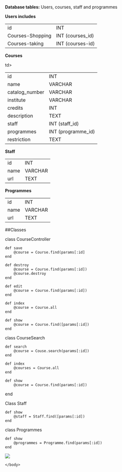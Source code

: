<!DOCTYPE html>

<html>
<head></head>
<body>

**Database tables:** Users, courses, staff and programmes

**Users includes**

<table>
	<tr>
		<td> id </td> 	<td> INT </td>
	</tr>
	<tr> 
		<td>Courses-Shopping</td> <td> INT (courses_id) </td>
	</tr>
	<tr>	
		<td>Courses-taking</td><td>INT (courses-id)</td>
	</tr>

</table>

**Courses**

<table>
	<tr>
		<td> id</td><td>INT</td>
	</tr>
	<tr>	
		<td>name</td><td>VARCHAR</td>
	</tr>
	<tr>
		<td>catalog_number</td><td>VARCHAR</td>
	</tr>
	<tr>	
		<td>institute</td><td>VARCHAR</td>
	</tr>
	<tr>
		<td>credits</td><td>INT</td>
	</tr>
	<tr>
		<td>description</td><td>TEXT</td>
	</tr>
	<tr>
		<td>staff</td><td>INT (staff_id)</td>
	</tr>
	<tr>
		<td>programmes</td>	<td>INT (programme_id)</td>
	</tr>
	<tr>
		<td>restriction</td><td>TEXT</td>td>
	</tr>
</table>


**Staff**

<table>
	<tr>
		<td>id</td><td>INT</td>
	</tr>
	<tr>
		<td>name</td><td>VARCHAR</td>
	</tr>
	<tr>
		<td>url</td><td>TEXT</td>
	</tr>
</table>

**Programmes**

<table>
	<tr>
		<td>id</td><td>INT</td>
	</tr>
	<tr>
		<td>name</td><td>VARCHAR</td>
	</tr>
	<tr>
		<td>url</td><td>TEXT</td>
	</tr>
</table>


##Classes

class CourseController

	def save
		@course = Course.find(params[:id]
	end
	
	def destroy 
		@course = Course.find(params[:id])
		@course.destroy
	end
	
	def edit
		@course = Course.find(params[:id])
	end
	
	def index
		@course = Course.all
	end
	
	def show
		@course = Course.find([params[:id])	
	end

class CourseSearch

	def search
		@course = Couse.search(params[:id])
	end
	
	def index
		@courses = Course.all
	end
	
	def show
		@course = Course.find(params[:id])
  end
  
Class Staff

	def show
		@staff = Staff.find([params[:id])	
	end

class Programmes 

	def show
		@programmes = Programme.find(params[:id])
	end

<img src= "https://f.cloud.github.com/assets/5379786/1179914/ad0b536a-21e2-11e3-87f9-544eb8726ac6.jpg">

	</body>
</html>
